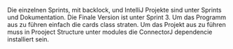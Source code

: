 Die einzelnen Sprints, mit backlock, und IntelliJ Projekte sind unter Sprints und Dokumentation.
Die Finale Version ist unter Sprint 3. Um das Programm aus zu führen einfach die cards class straten.
Um das Projekt aus zu führen muss in Prooject Structure unter modules die ConnectorJ dependencie installiert sein.
